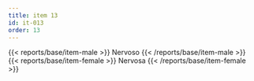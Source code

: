 ```yaml
---
title: item 13
id: it-013
order: 13
---
```

{{< reports/base/item-male >}}
  Nervoso
{{< /reports/base/item-male >}}
{{< reports/base/item-female >}}
  Nervosa
{{< /reports/base/item-female >}}
